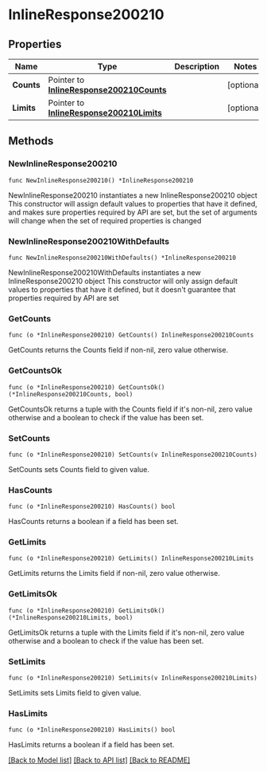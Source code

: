 # InlineResponse200210

## Properties

Name | Type | Description | Notes
------------ | ------------- | ------------- | -------------
**Counts** | Pointer to [**InlineResponse200210Counts**](InlineResponse200210Counts.md) |  | [optional] 
**Limits** | Pointer to [**InlineResponse200210Limits**](InlineResponse200210Limits.md) |  | [optional] 

## Methods

### NewInlineResponse200210

`func NewInlineResponse200210() *InlineResponse200210`

NewInlineResponse200210 instantiates a new InlineResponse200210 object
This constructor will assign default values to properties that have it defined,
and makes sure properties required by API are set, but the set of arguments
will change when the set of required properties is changed

### NewInlineResponse200210WithDefaults

`func NewInlineResponse200210WithDefaults() *InlineResponse200210`

NewInlineResponse200210WithDefaults instantiates a new InlineResponse200210 object
This constructor will only assign default values to properties that have it defined,
but it doesn't guarantee that properties required by API are set

### GetCounts

`func (o *InlineResponse200210) GetCounts() InlineResponse200210Counts`

GetCounts returns the Counts field if non-nil, zero value otherwise.

### GetCountsOk

`func (o *InlineResponse200210) GetCountsOk() (*InlineResponse200210Counts, bool)`

GetCountsOk returns a tuple with the Counts field if it's non-nil, zero value otherwise
and a boolean to check if the value has been set.

### SetCounts

`func (o *InlineResponse200210) SetCounts(v InlineResponse200210Counts)`

SetCounts sets Counts field to given value.

### HasCounts

`func (o *InlineResponse200210) HasCounts() bool`

HasCounts returns a boolean if a field has been set.

### GetLimits

`func (o *InlineResponse200210) GetLimits() InlineResponse200210Limits`

GetLimits returns the Limits field if non-nil, zero value otherwise.

### GetLimitsOk

`func (o *InlineResponse200210) GetLimitsOk() (*InlineResponse200210Limits, bool)`

GetLimitsOk returns a tuple with the Limits field if it's non-nil, zero value otherwise
and a boolean to check if the value has been set.

### SetLimits

`func (o *InlineResponse200210) SetLimits(v InlineResponse200210Limits)`

SetLimits sets Limits field to given value.

### HasLimits

`func (o *InlineResponse200210) HasLimits() bool`

HasLimits returns a boolean if a field has been set.


[[Back to Model list]](../README.md#documentation-for-models) [[Back to API list]](../README.md#documentation-for-api-endpoints) [[Back to README]](../README.md)


